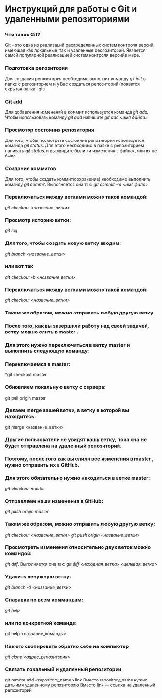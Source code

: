 # Инструкций для работы с Git  и удаленными репозиториями

### Что такое Git?
Git - это одна из реализаций распределенных систем
контроля версий, имеющая как локальные, так и удаленные респозиторий. Является самой популярной реализацией систем контроля версийв мире.
### Подготовка репозитория
Для создания репозитория необходимо выполнит команду *git init* в папке с репозиторием и  у Вас создаться репозиторий (появится скрытая папка -git)

### Git add
Для добавления изменений в коммит используется команда
*git add*. Чтобы использовать команду *git add* напишите
*git add <имя файла>*

### Просмотор состояния репозитория
Для того, чтобы посмотреть состояние репозитория
используется команда *git status*. Для этого необходимо
в папке с репозиторием написать *git status*, и вы
увидите были ли изменения в файлах, или их не было.

### Создание коммитов
Для того, чтобы создать коммит(сохранение) необходимо выполнить команду *git commit*. Выполняется она так:
*git commit -m <имя фала>*

### Переключаться между ветками можно такой командой:
*git checkout <название_ветки>*

### Просмотр историю ветки:
*git log*

### Для того, чтобы создать новую ветку вводим:
*git branch <название_ветки>*
### или вот так
*git checkout -b <название_ветки>*

### Переключаться между ветками можно такой командой:
*git checkout <название_ветки>*

### Таким же образом, можно отправить любую другую ветку
### После того, как вы завершили работу над своей задачей, ветку можно слить в master . 
### Для этого нужно переключиться в ветку master и выполнить следующую команду:

### Переключаемся в master: 
*git checkout master

### Обновляем локальную ветку с сервера: 
git pull origin master

### Делаем merge вашей ветки, в ветку в которой вы находитесь:
git merge <название_ветки>

### Другие пользователи не увидят вашу ветку, пока она не будет отправлена на удаленный репозиторий. 
### Поэтому, после того как вы слили все изменения в master , нужно отправить их в GitHub.
### Для этого обязательно нужно находиться в ветке master :
*git checkout master*

### Отправляем наши изменения в GitHub:
*git push origin master*

### Таким же образом, можно отправить любую другую ветку:
*git checkout <название_ветки>*
*git push origin <название_ветки>*


### Просмотреть изменения относительно двух веток можно командой: 
*git diff*. Выполняется она так:
*git diff <исходная_ветка> <целевая_ветка>*

### Удалить ненужную ветку:
*git branch -d <название_ветки>*

### Спаравка по всем коммандам:
*git help*
### или по конкретной команде:
git help <название_команды>

### Как его скопировать обратно себе на компьютер
*git clone <адрес_репозитория>*

### Связать локальный и удаленный репозитории
git remote add <repository_name> link
Вместо repository_name нужно дать имя удаленному репозиторию
Вместо link — ссылка на удаленный репозиторий




